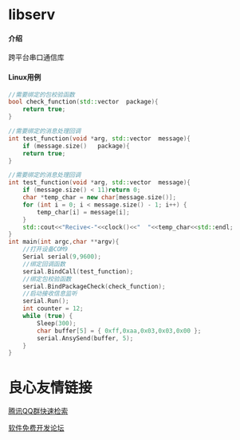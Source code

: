# libserv

#### 介绍
跨平台串口通信库

#### Linux用例
```C++
//需要绑定的包校验函数
bool check_function(std::vector  package){
    return true;
}

//需要绑定的消息处理回调
int test_function(void *arg, std::vector  message){
    if (message.size()   package){
    return true;
}

//需要绑定的消息处理回调
int test_function(void *arg, std::vector  message){
    if (message.size() < 11)return 0;
    char *temp_char = new char[message.size()];
    for (int i = 0; i < message.size() - 1; i++) {
        temp_char[i] = message[i];
    }
    std::cout<<"Recive<-"<<clock()<<"  "<<temp_char<<std::endl;
}
int main(int argc,char **argv){
    //打开设备COM9
    Serial serial(9,9600);
    //绑定回调函数
    serial.BindCall(test_function);
    //绑定包校验函数
	serial.BindPackageCheck(check_function);
	//启动接收信息监听
	serial.Run();
	int counter = 12;
	while (true) {
		Sleep(300);
		char buffer[5] = { 0xff,0xaa,0x03,0x03,0x00 };
		serial.AnsySend(buffer, 5);
	}
}
```


 # 良心友情链接

[腾讯QQ群快速检索](http://u.720life.cn/s/8cf73f7c)

[软件免费开发论坛](http://u.720life.cn/s/bbb01dc0)